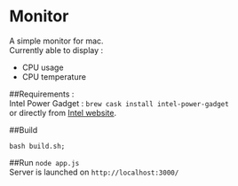 # Monitor

A simple monitor for mac.  
Currently able to display :

- CPU usage
- CPU temperature


##Requirements :  
Intel Power Gadget : ```brew cask install intel-power-gadget```  
or directly from [Intel website](https://software.intel.com/en-us/articles/intel-power-gadget-20).

##Build

```
bash build.sh;
```

##Run
```node app.js```  
Server is launched on ```http://localhost:3000/```